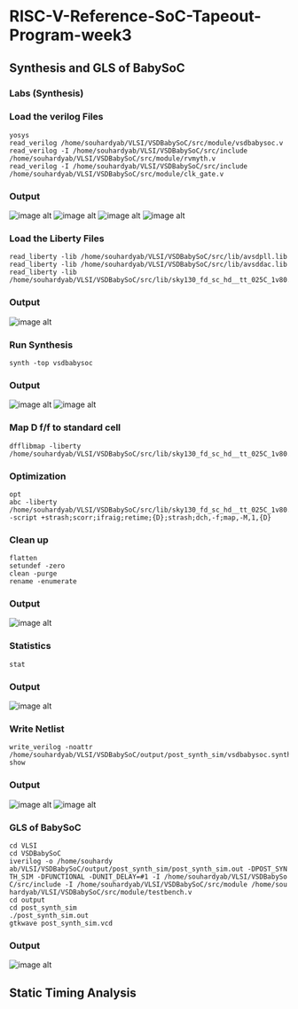 # RISC-V-Reference-SoC-Tapeout-Program-week3
## Synthesis and GLS of BabySoC
### Labs (Synthesis)
### Load the verilog Files
```
yosys
read_verilog /home/souhardyab/VLSI/VSDBabySoC/src/module/vsdbabysoc.v
read_verilog -I /home/souhardyab/VLSI/VSDBabySoC/src/include /home/souhardyab/VLSI/VSDBabySoC/src/module/rvmyth.v
read_verilog -I /home/souhardyab/VLSI/VSDBabySoC/src/include /home/souhardyab/VLSI/VSDBabySoC/src/module/clk_gate.v
```
### Output
![image alt](https://github.com/souhardya-ece/RISC-V-Reference-SoC-Tapeout-Program-week3/blob/main/Images/Yosys.png)
![image alt](https://github.com/souhardya-ece/RISC-V-Reference-SoC-Tapeout-Program-week3/blob/main/Images/Read_vsd.png)
![image alt](https://github.com/souhardya-ece/RISC-V-Reference-SoC-Tapeout-Program-week3/blob/main/Images/read_rv.png)
![image alt](https://github.com/souhardya-ece/RISC-V-Reference-SoC-Tapeout-Program-week3/blob/main/Images/read_clk.png)
### Load the Liberty Files
```
read_liberty -lib /home/souhardyab/VLSI/VSDBabySoC/src/lib/avsdpll.lib
read_liberty -lib /home/souhardyab/VLSI/VSDBabySoC/src/lib/avsddac.lib
read_liberty -lib /home/souhardyab/VLSI/VSDBabySoC/src/lib/sky130_fd_sc_hd__tt_025C_1v80.lib
```
### Output
![image alt](https://github.com/souhardya-ece/RISC-V-Reference-SoC-Tapeout-Program-week3/blob/main/Images/Lib.png)
### Run Synthesis
```
synth -top vsdbabysoc
```
### Output
![image alt](https://github.com/souhardya-ece/RISC-V-Reference-SoC-Tapeout-Program-week3/blob/main/Images/Top.png)
![image alt](https://github.com/souhardya-ece/RISC-V-Reference-SoC-Tapeout-Program-week3/blob/main/Images/Remove.png)
### Map D f/f to standard cell
```
dfflibmap -liberty /home/souhardyab/VLSI/VSDBabySoC/src/lib/sky130_fd_sc_hd__tt_025C_1v80.lib
```
### Optimization
```
opt
abc -liberty /home/souhardyab/VLSI/VSDBabySoC/src/lib/sky130_fd_sc_hd__tt_025C_1v80.lib -script +strash;scorr;ifraig;retime;{D};strash;dch,-f;map,-M,1,{D}
```
### Clean up
```
flatten
setundef -zero
clean -purge
rename -enumerate
```
### Output
![image alt](https://github.com/souhardya-ece/RISC-V-Reference-SoC-Tapeout-Program-week3/blob/main/Images/Flat.png)
### Statistics
```
stat
```
### Output
![image alt](https://github.com/souhardya-ece/RISC-V-Reference-SoC-Tapeout-Program-week3/blob/main/Images/Stat.png)
### Write Netlist
```
write_verilog -noattr /home/souhardyab/VLSI/VSDBabySoC/output/post_synth_sim/vsdbabysoc.synth.v
show
```
### Output
![image alt](https://github.com/souhardya-ece/RISC-V-Reference-SoC-Tapeout-Program-week3/blob/main/Images/Write.png)
![image alt](https://github.com/souhardya-ece/RISC-V-Reference-SoC-Tapeout-Program-week3/blob/main/Images/Synth.png)
### GLS of BabySoC
```
cd VLSI
cd VSDBabySoC 
iverilog -o /home/souhardy
ab/VLSI/VSDBabySoC/output/post_synth_sim/post_synth_sim.out -DPOST_SYN
TH_SIM -DFUNCTIONAL -DUNIT_DELAY=#1 -I /home/souhardyab/VLSI/VSDBabySo
C/src/include -I /home/souhardyab/VLSI/VSDBabySoC/src/module /home/sou
hardyab/VLSI/VSDBabySoC/src/module/testbench.v
cd output
cd post_synth_sim
./post_synth_sim.out
gtkwave post_synth_sim.vcd
```
### Output
![image alt](https://github.com/souhardya-ece/RISC-V-Reference-SoC-Tapeout-Program-week3/blob/main/Images/Post_synth.png)







## Static Timing Analysis
